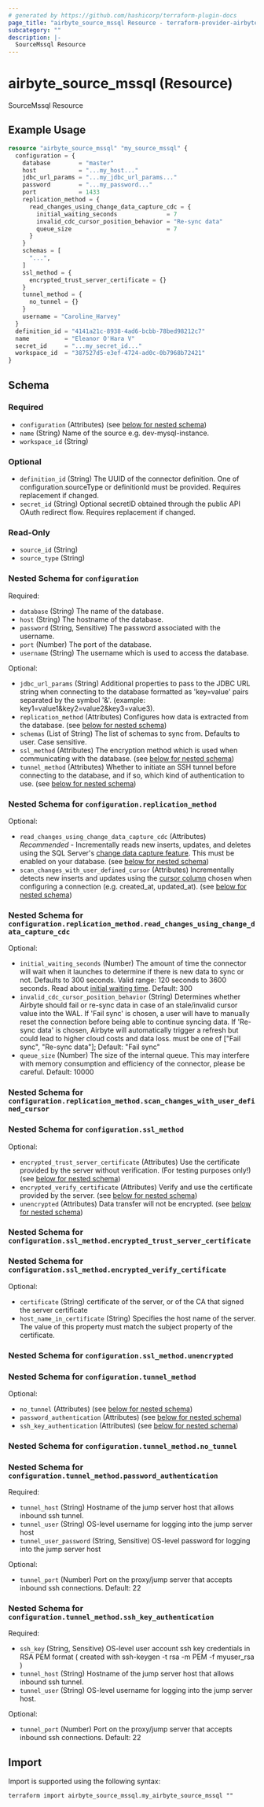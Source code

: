 ```yaml
---
# generated by https://github.com/hashicorp/terraform-plugin-docs
page_title: "airbyte_source_mssql Resource - terraform-provider-airbyte"
subcategory: ""
description: |-
  SourceMssql Resource
---
```


# airbyte_source_mssql (Resource)

SourceMssql Resource

## Example Usage

```terraform
resource "airbyte_source_mssql" "my_source_mssql" {
  configuration = {
    database        = "master"
    host            = "...my_host..."
    jdbc_url_params = "...my_jdbc_url_params..."
    password        = "...my_password..."
    port            = 1433
    replication_method = {
      read_changes_using_change_data_capture_cdc = {
        initial_waiting_seconds              = 7
        invalid_cdc_cursor_position_behavior = "Re-sync data"
        queue_size                           = 7
      }
    }
    schemas = [
      "...",
    ]
    ssl_method = {
      encrypted_trust_server_certificate = {}
    }
    tunnel_method = {
      no_tunnel = {}
    }
    username = "Caroline_Harvey"
  }
  definition_id = "4141a21c-8938-4ad6-bcbb-78bed98212c7"
  name          = "Eleanor O'Hara V"
  secret_id     = "...my_secret_id..."
  workspace_id  = "387527d5-e3ef-4724-ad0c-0b7968b72421"
}
```

<!-- schema generated by tfplugindocs -->
## Schema

### Required

- `configuration` (Attributes) (see [below for nested schema](#nestedatt--configuration))
- `name` (String) Name of the source e.g. dev-mysql-instance.
- `workspace_id` (String)

### Optional

- `definition_id` (String) The UUID of the connector definition. One of configuration.sourceType or definitionId must be provided. Requires replacement if changed.
- `secret_id` (String) Optional secretID obtained through the public API OAuth redirect flow. Requires replacement if changed.

### Read-Only

- `source_id` (String)
- `source_type` (String)

<a id="nestedatt--configuration"></a>
### Nested Schema for `configuration`

Required:

- `database` (String) The name of the database.
- `host` (String) The hostname of the database.
- `password` (String, Sensitive) The password associated with the username.
- `port` (Number) The port of the database.
- `username` (String) The username which is used to access the database.

Optional:

- `jdbc_url_params` (String) Additional properties to pass to the JDBC URL string when connecting to the database formatted as 'key=value' pairs separated by the symbol '&'. (example: key1=value1&key2=value2&key3=value3).
- `replication_method` (Attributes) Configures how data is extracted from the database. (see [below for nested schema](#nestedatt--configuration--replication_method))
- `schemas` (List of String) The list of schemas to sync from. Defaults to user. Case sensitive.
- `ssl_method` (Attributes) The encryption method which is used when communicating with the database. (see [below for nested schema](#nestedatt--configuration--ssl_method))
- `tunnel_method` (Attributes) Whether to initiate an SSH tunnel before connecting to the database, and if so, which kind of authentication to use. (see [below for nested schema](#nestedatt--configuration--tunnel_method))

<a id="nestedatt--configuration--replication_method"></a>
### Nested Schema for `configuration.replication_method`

Optional:

- `read_changes_using_change_data_capture_cdc` (Attributes) <i>Recommended</i> - Incrementally reads new inserts, updates, and deletes using the SQL Server's <a href="https://docs.airbyte.com/integrations/sources/mssql/#change-data-capture-cdc">change data capture feature</a>. This must be enabled on your database. (see [below for nested schema](#nestedatt--configuration--replication_method--read_changes_using_change_data_capture_cdc))
- `scan_changes_with_user_defined_cursor` (Attributes) Incrementally detects new inserts and updates using the <a href="https://docs.airbyte.com/understanding-airbyte/connections/incremental-append/#user-defined-cursor">cursor column</a> chosen when configuring a connection (e.g. created_at, updated_at). (see [below for nested schema](#nestedatt--configuration--replication_method--scan_changes_with_user_defined_cursor))

<a id="nestedatt--configuration--replication_method--read_changes_using_change_data_capture_cdc"></a>
### Nested Schema for `configuration.replication_method.read_changes_using_change_data_capture_cdc`

Optional:

- `initial_waiting_seconds` (Number) The amount of time the connector will wait when it launches to determine if there is new data to sync or not. Defaults to 300 seconds. Valid range: 120 seconds to 3600 seconds. Read about <a href="https://docs.airbyte.com/integrations/sources/mysql/#change-data-capture-cdc">initial waiting time</a>. Default: 300
- `invalid_cdc_cursor_position_behavior` (String) Determines whether Airbyte should fail or re-sync data in case of an stale/invalid cursor value into the WAL. If 'Fail sync' is chosen, a user will have to manually reset the connection before being able to continue syncing data. If 'Re-sync data' is chosen, Airbyte will automatically trigger a refresh but could lead to higher cloud costs and data loss. must be one of ["Fail sync", "Re-sync data"]; Default: "Fail sync"
- `queue_size` (Number) The size of the internal queue. This may interfere with memory consumption and efficiency of the connector, please be careful. Default: 10000


<a id="nestedatt--configuration--replication_method--scan_changes_with_user_defined_cursor"></a>
### Nested Schema for `configuration.replication_method.scan_changes_with_user_defined_cursor`



<a id="nestedatt--configuration--ssl_method"></a>
### Nested Schema for `configuration.ssl_method`

Optional:

- `encrypted_trust_server_certificate` (Attributes) Use the certificate provided by the server without verification. (For testing purposes only!) (see [below for nested schema](#nestedatt--configuration--ssl_method--encrypted_trust_server_certificate))
- `encrypted_verify_certificate` (Attributes) Verify and use the certificate provided by the server. (see [below for nested schema](#nestedatt--configuration--ssl_method--encrypted_verify_certificate))
- `unencrypted` (Attributes) Data transfer will not be encrypted. (see [below for nested schema](#nestedatt--configuration--ssl_method--unencrypted))

<a id="nestedatt--configuration--ssl_method--encrypted_trust_server_certificate"></a>
### Nested Schema for `configuration.ssl_method.encrypted_trust_server_certificate`


<a id="nestedatt--configuration--ssl_method--encrypted_verify_certificate"></a>
### Nested Schema for `configuration.ssl_method.encrypted_verify_certificate`

Optional:

- `certificate` (String) certificate of the server, or of the CA that signed the server certificate
- `host_name_in_certificate` (String) Specifies the host name of the server. The value of this property must match the subject property of the certificate.


<a id="nestedatt--configuration--ssl_method--unencrypted"></a>
### Nested Schema for `configuration.ssl_method.unencrypted`



<a id="nestedatt--configuration--tunnel_method"></a>
### Nested Schema for `configuration.tunnel_method`

Optional:

- `no_tunnel` (Attributes) (see [below for nested schema](#nestedatt--configuration--tunnel_method--no_tunnel))
- `password_authentication` (Attributes) (see [below for nested schema](#nestedatt--configuration--tunnel_method--password_authentication))
- `ssh_key_authentication` (Attributes) (see [below for nested schema](#nestedatt--configuration--tunnel_method--ssh_key_authentication))

<a id="nestedatt--configuration--tunnel_method--no_tunnel"></a>
### Nested Schema for `configuration.tunnel_method.no_tunnel`


<a id="nestedatt--configuration--tunnel_method--password_authentication"></a>
### Nested Schema for `configuration.tunnel_method.password_authentication`

Required:

- `tunnel_host` (String) Hostname of the jump server host that allows inbound ssh tunnel.
- `tunnel_user` (String) OS-level username for logging into the jump server host
- `tunnel_user_password` (String, Sensitive) OS-level password for logging into the jump server host

Optional:

- `tunnel_port` (Number) Port on the proxy/jump server that accepts inbound ssh connections. Default: 22


<a id="nestedatt--configuration--tunnel_method--ssh_key_authentication"></a>
### Nested Schema for `configuration.tunnel_method.ssh_key_authentication`

Required:

- `ssh_key` (String, Sensitive) OS-level user account ssh key credentials in RSA PEM format ( created with ssh-keygen -t rsa -m PEM -f myuser_rsa )
- `tunnel_host` (String) Hostname of the jump server host that allows inbound ssh tunnel.
- `tunnel_user` (String) OS-level username for logging into the jump server host.

Optional:

- `tunnel_port` (Number) Port on the proxy/jump server that accepts inbound ssh connections. Default: 22

## Import

Import is supported using the following syntax:

```shell
terraform import airbyte_source_mssql.my_airbyte_source_mssql ""
```
